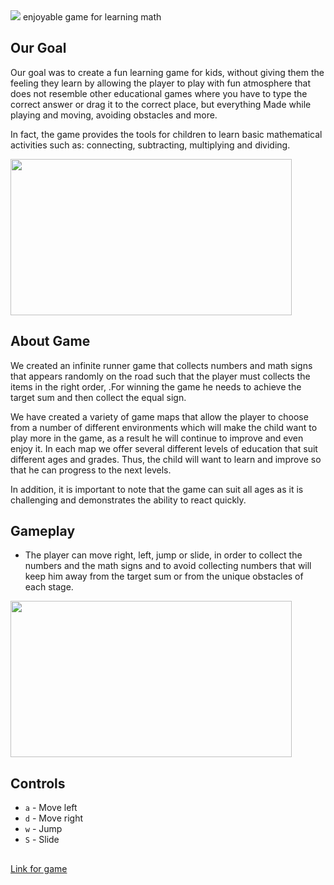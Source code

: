 
<img src="https://i.imgur.com/YCZYIT7.png" >
enjoyable game for learning math


##  Our Goal

Our goal was to create a fun learning game for kids, without giving them the feeling they learn by allowing the player to play with fun atmosphere that does not resemble other educational games where you have to type the correct answer or drag it to the correct place, but everything Made while playing and moving, avoiding obstacles and more.

In fact, the game provides the tools for children to learn basic mathematical activities such as: connecting, subtracting, multiplying and dividing.

<img src="https://thumbs.gfycat.com/PoshInsistentChickadee-size_restricted.gif" width="450" height="250" >

##  About Game

We created an infinite runner game that collects numbers and math signs that appears randomly on the road such that the player must collects the items in the right order, .For winning the game he needs to achieve  the target sum and then collect the equal sign.

We have created a variety of game maps that allow the player to choose from a number of different environments which will make the child want to play more in the game, as a result he will continue to improve and even enjoy it.
In each map we offer several different levels of education that suit different ages and grades. Thus, the child will want to learn and improve so that he can progress to the next levels.

In addition, it is important to note that the game can suit all ages as it is challenging and demonstrates the ability to react quickly.

##  Gameplay

+ The player can move right, left, jump or slide, in order to collect the numbers and the math signs and to avoid collecting numbers that will keep him away from the target sum or from the unique obstacles of each stage.

<img src="https://thumbs.gfycat.com/UniformShimmeringHeron-size_restricted.gif" width="450" height="250" >

## Controls
+ `a` - Move left
+ `d` - Move right
+ `w` - Jump
+ `S` - Slide

##
[Link for game](https://talkabaso.itch.io/Mathrunner)
